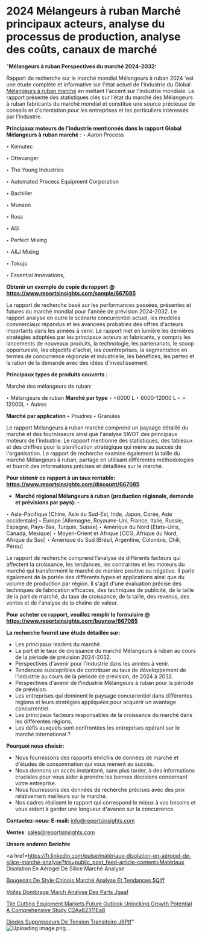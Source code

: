 # 2024 Mélangeurs à ruban Marché principaux acteurs, analyse du processus de production, analyse des coûts, canaux de marché

"<strong>Mélangeurs à ruban Perspectives du marché 2024-2032:</strong>

Rapport de recherche sur le marché mondial Mélangeurs à ruban 2024 'est une étude complète et informative sur l'état actuel de l'industrie du Global <a href=https://www.reportsinsights.com/sample/667085>Mélangeurs à ruban marché</a> en mettant l'accent sur l'industrie mondiale. Le rapport présente des statistiques clés sur l'état du marché des Mélangeurs à ruban fabricants du marché mondial et constitue une source précieuse de conseils et d'orientation pour les entreprises et les particuliers intéressés par l'industrie.

<strong>Principaux moteurs de l'industrie mentionnés dans le rapport Global Mélangeurs à ruban marché</strong> :
‣ Aaron Process

‣ Kemutec

‣ Ottevanger

‣ The Young Industries

‣ Automated Process Equipment Corporation

‣ Bachiller

‣ Munson

‣ Ross

‣ AGI

‣ Perfect Mixing

‣ A&J Mixing

‣ Tokuju

‣ Essential Innovations,

<strong>Obtenir un exemple de copie du rapport @ <a href=https://www.reportsinsights.com/sample/667085>https://www.reportsinsights.com/sample/667085</a></strong>

Le rapport de recherche basé sur les performances passées, présentes et futures du marché mondial pour l'année de prévision 2024-2032. Le rapport analyse en outre le scénario concurrentiel actuel, les modèles commerciaux répandus et les avancées probables des offres d'acteurs importants dans les années à venir. Le rapport met en lumière les dernières stratégies adoptées par les principaux acteurs et fabricants, y compris les lancements de nouveaux produits, la technologie, les partenariats, le scoop opportuniste, les objectifs d'achat, les coentreprises, la segmentation en termes de concurrence régionale et industrielle, les bénéfices, les pertes et la ration de la demande avec des idées d'investissement.

<strong>Principaux types de produits couverts :</strong>

Marché des mélangeurs de ruban:

‣  Mélangeurs de ruban <strong> Marché <strong> par type </strong> </strong>
‣ <6000 L
‣ 6000-12000 L
‣ > 12000L
‣ Autres

<strong>Marché par application </strong>
‣ Poudres
‣ Granules

Le rapport Mélangeurs à ruban marché comprend un paysage détaillé du marché et des fournisseurs ainsi que l'analyse SWOT des principaux moteurs de l'industrie. Le rapport mentionne des statistiques, des tableaux et des chiffres pour la planification stratégique qui mène au succès de l'organisation. Le rapport de recherche examine également la taille du marché Mélangeurs à ruban, partage en utilisant différentes méthodologies et fournit des informations précises et détaillées sur le marché.

<strong>Pour obtenir ce rapport à un taux rentable: <a href=https://www.reportsinsights.com/discount/667085>https://www.reportsinsights.com/discount/667085</a></strong>
<ul>
  <li><strong>Marché régional Mélangeurs à ruban (production régionale, demande et prévisions par pays): -</strong></li>
</ul>
‣ Asie-Pacifique [Chine, Asie du Sud-Est, Inde, Japon, Corée, Asie occidentale]
‣ Europe [Allemagne, Royaume-Uni, France, Italie, Russie, Espagne, Pays-Bas, Turquie, Suisse]
‣ Amérique du Nord [États-Unis, Canada, Mexique]
‣ Moyen-Orient et Afrique [CCG, Afrique du Nord, Afrique du Sud]
‣ Amérique du Sud [Brésil, Argentine, Colombie, Chili, Pérou]

Le rapport de recherche comprend l’analyse de différents facteurs qui affectent la croissance, les tendances, les contraintes et les moteurs du marché qui transforment le marché de manière positive ou négative. Il parle également de la portée des différents types et applications ainsi que du volume de production par région. Il s'agit d'une évaluation précise des techniques de fabrication efficaces, des techniques de publicité, de la taille de la part de marché, du taux de croissance, de la taille, des revenus, des ventes et de l'analyse de la chaîne de valeur.

<strong>Pour acheter ce rapport, veuillez remplir le formulaire @   <a href=https://www.reportsinsights.com/buynow/667085>https://www.reportsinsights.com/buynow/667085</a></strong>

<strong>La recherche fournit une étude détaillée sur:</strong>
<ul>
  <li>Les principaux leaders du marché.</li>
  <li>La part et le taux de croissance du marché Mélangeurs à ruban au cours de la période de prévision 2024-2032.</li>
  <li>Perspectives d'avenir pour l'industrie dans les années à venir.</li>
  <li>Tendances susceptibles de contribuer au taux de développement de l'industrie au cours de la période de prévision, de 2024 à 2032.</li>
  <li>Perspectives d'avenir de l'industrie Mélangeurs à ruban pour la période de prévision.</li>
  <li>Les entreprises qui dominent le paysage concurrentiel dans différentes régions et leurs stratégies appliquées pour acquérir un avantage concurrentiel.</li>
  <li>Les principaux facteurs responsables de la croissance du marché dans les différentes régions.</li>
  <li>Les défis auxquels sont confrontées les entreprises opérant sur le marché international ?</li>
</ul>
<strong>Pourquoi nous choisir:</strong>
<ul>
  <li>Nous fournissons des rapports enrichis de données de marché et d'études de consommation qui vous mènent au succès.</li>
  <li>Nous donnons un accès instantané, sans plus tarder, à des informations cruciales pour vous aider à prendre les bonnes décisions concernant votre entreprise.</li>
  <li>Nous fournissons des données de recherche précises avec des prix relativement meilleurs sur le marché.</li>
  <li>Nos cadres réalisent le rapport qui correspond le mieux à vos besoins et vous aident à garder une longueur d'avance sur la concurrence.</li>
</ul>
<strong>Contactez-nous:
</strong><strong>E-mail:</strong> <a href=mailto:info@reportsinsights.com>info@reportsinsights.com</a>

<strong>Ventes</strong>: <a href=mailto:sales@reportsinsights.com>sales@reportsinsights.com</a>

<strong>Unsere anderen Berichte</strong>

<a href=https://fr.linkedin.com/pulse/matériaux-disolation-en-aérogel-de-silice-marché-analyse?trk=public_post_feed-article-content>Matériaux Disolation En Aérogel De Silice Marché Analyse</a>

<a href=https://fr.linkedin.com/pulse/bougeoirs-de-style-chinois-marché-analyse-et-tendances-5qlff/>Bougeoirs De Style Chinois Marché Analyse Et Tendances 5Qlff</a>

<a href=https://www.linkedin.com/pulse/voiles-dombrage-march%C3%A9-analyse-des-parts-jgaaf/>Voiles Dombrage March Analyse Des Parts Jgaaf</a>

<a href=https://medium.com/@patelamau/tile-cutting-equipment-markets-future-outlook-unlocking-growth-potential-a-comprehensive-study-c2aa62311ea8>Tile Cutting Equipment Markets Future Outlook Unlocking Growth Potential A Comprehensive Study C2Aa62311Ea8</a>

<a href=https://fr.linkedin.com/pulse/diodes-suppresseurs-de-tension-transitoire-j6ptf/>Diodes Suppresseurs De Tension Transitoire J6Ptf</a>"
![Uploading image.png…]()
